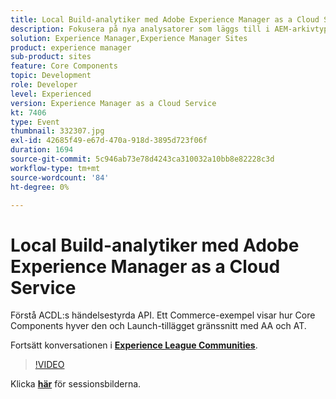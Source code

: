 ```yaml
---
title: Local Build-analytiker med Adobe Experience Manager as a Cloud Service
description: Fokusera på nya analysatorer som läggs till i AEM-arkivtypen, så att du kan återskapa lokala valideringar som görs i Cloud Manager driftsättningspipelines.
solution: Experience Manager,Experience Manager Sites
product: experience manager
sub-product: sites
feature: Core Components
topic: Development
role: Developer
level: Experienced
version: Experience Manager as a Cloud Service
kt: 7406
type: Event
thumbnail: 332307.jpg
exl-id: 42685f49-e67d-470a-918d-3895d723f06f
duration: 1694
source-git-commit: 5c946ab73e78d4243ca310032a10bb8e82228c3d
workflow-type: tm+mt
source-wordcount: '84'
ht-degree: 0%

---
```


# Local Build-analytiker med Adobe Experience Manager as a Cloud Service

Förstå ACDL:s händelsestyrda API. Ett Commerce-exempel visar hur Core Components hyver den och Launch-tillägget gränssnitt med AA och AT.

Fortsätt konversationen i **[Experience League Communities](https://adobe.ly/36Yd3v6)**.

>[!VIDEO](https://video.tv.adobe.com/v/332307/?quality=12&learn=on&hidetitle=true)

Klicka **[här](/help/adobe-developers-live/assets/local-build-analyzers-aemcs.pdf)** för sessionsbilderna.
